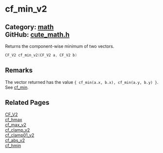 [](../header.md ':include')

# cf_min_v2

Category: [math](https://github.com/RandyGaul/cute_framework/blob/master/docs/api_reference?id=math)  
GitHub: [cute_math.h](https://github.com/RandyGaul/cute_framework/blob/master/include/cute_math.h)  
---

Returns the component-wise minimum of two vectors.

```cpp
CF_V2 cf_min_v2(CF_V2 a, CF_V2 b)
```

## Remarks

The vector returned has the value `{ cf_min(a.x, b.x), cf_min(a.y, b.y) }`. See [cf_min](https://github.com/RandyGaul/cute_framework/blob/master/docs/math/cf_min.md).

## Related Pages

[CF_V2](https://github.com/RandyGaul/cute_framework/blob/master/docs/math/cf_v2.md)  
[cf_hmax](https://github.com/RandyGaul/cute_framework/blob/master/docs/math/cf_hmax.md)  
[cf_max_v2](https://github.com/RandyGaul/cute_framework/blob/master/docs/math/cf_max_v2.md)  
[cf_clamp_v2](https://github.com/RandyGaul/cute_framework/blob/master/docs/math/cf_clamp_v2.md)  
[cf_clamp01_v2](https://github.com/RandyGaul/cute_framework/blob/master/docs/math/cf_clamp01_v2.md)  
[cf_abs_v2](https://github.com/RandyGaul/cute_framework/blob/master/docs/math/cf_abs_v2.md)  
[cf_hmin](https://github.com/RandyGaul/cute_framework/blob/master/docs/math/cf_hmin.md)  
